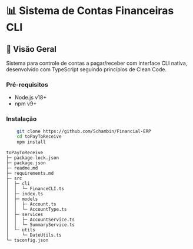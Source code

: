 # 📊 Sistema de Contas Financeiras CLI

## 📌 Visão Geral
Sistema para controle de contas a pagar/receber com interface CLI nativa, desenvolvido com TypeScript seguindo princípios de Clean Code.

### Pré-requisitos
- Node.js v18+
- npm v9+

### Instalação
```bash
    git clone https://github.com/Schambin/Financial-ERP
    cd toPayToReceive
    npm install 
```

```
toPayToReceive
├─ package-lock.json
├─ package.json
├─ readme.md
├─ requirements.md
├─ src
│  ├─ cli
│  │  └─ FinanceCLI.ts
│  ├─ index.ts
│  ├─ models
│  │  ├─ Account.ts
│  │  └─ AccountType.ts
│  ├─ services
│  │  ├─ AccountService.ts
│  │  └─ SummaryService.ts
│  └─ utils
│     └─ DateUtils.ts
└─ tsconfig.json
```